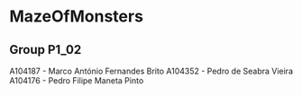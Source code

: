 # MazeOfMonsters

## Group P1_02
A104187 - Marco António Fernandes Brito
A104352 - Pedro de Seabra Vieira
A104176 - Pedro Filipe Maneta Pinto
